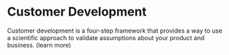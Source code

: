 # Customer Development


Customer development is a four-step framework that provides a way to use
a scientific approach to validate assumptions about your product and
business. (learn more)

